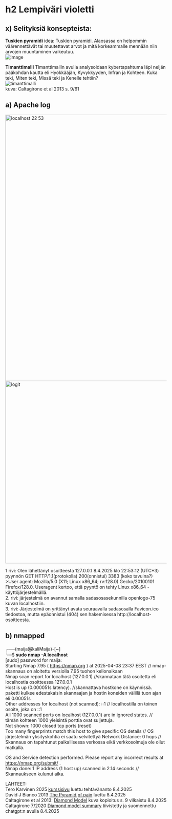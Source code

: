 # h2 Lempiväri violetti

## x) Selityksiä konsepteista:  
**Tuskien pyramidi**
idea: Tuskien pyramidi. Alaosassa on helpommin väärennettävät tai muutettavat arvot ja mitä korkeammalle mennään niin arvojen muuntaminen vaikeutuu.   
![image](https://github.com/user-attachments/assets/6fb90499-3c51-4289-9db3-dd7c8340706d)  


  **Timanttimalli** 
Timanttimallin avulla analysoidaan kybertapahtuma läpi neljän pääkohdan kautta eli Hyökkääjän, Kyvykkyyden, Infran ja Kohteen. Kuka teki, Miten teki, Missä teki ja Kenelle tehtiin?   
![timanttimalli](https://github.com/user-attachments/assets/e65266f5-4098-48d2-82d9-07f1bc8e6026)  
kuva: Caltagirone et al 2013 s. 9/61

## a) Apache log  

<img width="829" alt="localhost 22 53" src="https://github.com/user-attachments/assets/f82fb734-fdd6-49a2-88a3-a58dd4c1f985" />  
<img width="568" alt="logit" src="https://github.com/user-attachments/assets/5d71e27c-e898-43b6-91cc-f71c19a8ac4a" />  

 1 rivi: Olen lähettänyt osoitteesta 127.0.0.1 8.4.2025 klo 22:53:12 (UTC+3) pyynnön GET HTTP/1.1(protokolla) 200(onnistui) 3383 (koko tavuina?) >User agent: Mozilla/5.0 (X11; Linux x86_64; rv:128.0) Gecko/20100101 Firefox/128.0. Useragent kertoo, että pyyntö on tehty Linux x86_64 -käyttöjärjestelmällä.  
 2. rivi: järjestelmä on avannut samalla sadasosasekunnilla openlogo-75 kuvan localhostiin.  
 3. rivi: Järjestelmä on yrittänyt avata seuraavalla sadasosalla Favicon.ico tiedostoa, mutta epäonnistui (404) sen hakemisessa http://localhost- osoitteesta. 

 ## b) nmapped  
 
 ┌──(maija㉿kaliMaija)-[~]  
└─$ **sudo nmap -A localhost**                    
[sudo] password for maija:   
Starting Nmap 7.95 ( https://nmap.org ) at 2025-04-08 23:37 EEST  // nmap-skannaus on aloitettu versiolla 7.95 tuohon kellonaikaan   
Nmap scan report for localhost (127.0.0.1)    //skannataan tätä osoitetta eli localhostia osoitteessa 127.0.0.1  
Host is up (0.000051s latency).  //skannattava hostkone on käynnissä. paketti kulkee edestakaisin skannaajan ja hostin koneiden välillä tuon ajan eli 0.00051s  
Other addresses for localhost (not scanned): ::1   // localhostilla on toinen osoite, joka on ::1  
All 1000 scanned ports on localhost (127.0.0.1) are in ignored states.  // tämän kohteen 1000 yleisintä porttia ovat suljettuja.  
Not shown: 1000 closed tcp ports (reset)   
Too many fingerprints match this host to give specific OS details  // OS järjestelmän yksityskohtia ei saatu selvitettyä 
Network Distance: 0 hops   // Skannaus on tapahtunut paikallisessa verkossa eikä verkkosolmuja ole ollut matkalla.  

OS and Service detection performed. Please report any incorrect results at https://nmap.org/submit/ .  
Nmap done: 1 IP address (1 host up) scanned in 2.14 seconds  // Skannaukseen kulunut aika.  

 
 
 








LÄHTEET:  
Tero Karvinen 2025 [kurssisivu](https://terokarvinen.com/verkkoon-tunkeutuminen-ja-tiedustelu/)  luettu tehtävänanto 8.4.2025  
David J Bianco 2013 [The Pyramid pf pain](https://detect-respond.blogspot.com/2013/03/the-pyramid-of-pain.html) luettu 8.4.2025  
Caltagirone et al 2013: [Diamond Model](https://www.threatintel.academy/wp-content/uploads/2020/07/diamond-model.pdf) kuva kopioitus s. 9 vilkaistu 8.4.2025  
Caltagirone 7/2020 [Diamond model summary](https://www.threatintel.academy/wp-content/uploads/2020/07/diamond_summary.pdf)  tiivistetty ja suomennettu chatgpt:n avulla 8.4.2025  

